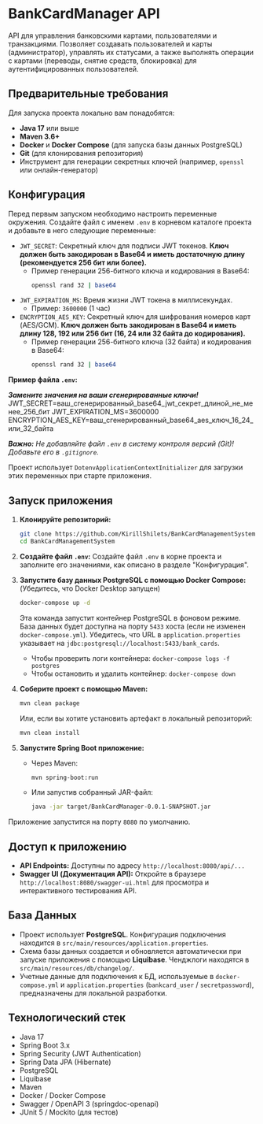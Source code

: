 # BankCardManager API

API для управления банковскими картами, пользователями и транзакциями. Позволяет создавать пользователей и карты (администратор), управлять их статусами, а также выполнять операции с картами (переводы, снятие средств, блокировка) для аутентифицированных пользователей.

## Предварительные требования

Для запуска проекта локально вам понадобятся:

*   **Java 17** или выше
*   **Maven 3.6+**
*   **Docker** и **Docker Compose** (для запуска базы данных PostgreSQL)
*   **Git** (для клонирования репозитория)
*   Инструмент для генерации секретных ключей (например, `openssl` или онлайн-генератор)

## Конфигурация

Перед первым запуском необходимо настроить переменные окружения. Создайте файл с именем `.env` в корневом каталоге проекта и добавьте в него следующие переменные:

*   `JWT_SECRET`: Секретный ключ для подписи JWT токенов. **Ключ должен быть закодирован в Base64 и иметь достаточную длину (рекомендуется 256 бит или более).**
    *   Пример генерации 256-битного ключа и кодирования в Base64:
        ```bash
        openssl rand 32 | base64
        ```
*   `JWT_EXPIRATION_MS`: Время жизни JWT токена в миллисекундах.
    *   Пример: `3600000` (1 час)
*   `ENCRYPTION_AES_KEY`: Секретный ключ для шифрования номеров карт (AES/GCM). **Ключ должен быть закодирован в Base64 и иметь длину 128, 192 или 256 бит (16, 24 или 32 байта до кодирования).**
    *   Пример генерации 256-битного ключа (32 байта) и кодирования в Base64:
        ```bash
        openssl rand 32 | base64
        ```

**Пример файла `.env`:**

***Замените значения на ваши сгенерированные ключи!***
JWT_SECRET=ваш_сгенерированный_base64_jwt_секрет_длиной_не_менее_256_бит
JWT_EXPIRATION_MS=3600000
ENCRYPTION_AES_KEY=ваш_сгенерированный_base64_aes_ключ_16_24_или_32_байта

***Важно:*** *Не добавляйте файл `.env` в систему контроля версий (Git)! Добавьте его в `.gitignore`.*

Проект использует `DotenvApplicationContextInitializer` для загрузки этих переменных при старте приложения.

## Запуск приложения

1.  **Клонируйте репозиторий:**
    ```bash
    git clone https://github.com/KirillShilets/BankCardManagementSystem.git
    cd BankCardManagementSystem
    ```

2.  **Создайте файл `.env`:** Создайте файл `.env` в корне проекта и заполните его значениями, как описано в разделе "Конфигурация".

3.  **Запустите базу данных PostgreSQL с помощью Docker Compose:**
    (Убедитесь, что Docker Desktop запущен)
    ```bash
    docker-compose up -d
    ```
    Эта команда запустит контейнер PostgreSQL в фоновом режиме. База данных будет доступна на порту `5433` хоста (если не изменен `docker-compose.yml`). Убедитесь, что URL в `application.properties` указывает на `jdbc:postgresql://localhost:5433/bank_cards`.
    *   Чтобы проверить логи контейнера: `docker-compose logs -f postgres`
    *   Чтобы остановить и удалить контейнер: `docker-compose down`

4.  **Соберите проект с помощью Maven:**
    ```bash
    mvn clean package
    ```
    Или, если вы хотите установить артефакт в локальный репозиторий:
    ```bash
    mvn clean install
    ```

5.  **Запустите Spring Boot приложение:**
    *   Через Maven:
        ```bash
        mvn spring-boot:run
        ```
    *   Или запустив собранный JAR-файл:
        ```bash
        java -jar target/BankCardManager-0.0.1-SNAPSHOT.jar
        ```

Приложение запустится на порту `8080` по умолчанию.

## Доступ к приложению

*   **API Endpoints:** Доступны по адресу `http://localhost:8080/api/...`
*   **Swagger UI (Документация API):** Откройте в браузере `http://localhost:8080/swagger-ui.html` для просмотра и интерактивного тестирования API.

## База Данных

*   Проект использует **PostgreSQL**. Конфигурация подключения находится в `src/main/resources/application.properties`.
*   Схема базы данных создается и обновляется автоматически при запуске приложения с помощью **Liquibase**. Ченджлоги находятся в `src/main/resources/db/changelog/`.
*   Учетные данные для подключения к БД, используемые в `docker-compose.yml` и `application.properties` (`bankcard_user` / `secretpassword`), предназначены для локальной разработки.

## Технологический стек

*   Java 17
*   Spring Boot 3.x
*   Spring Security (JWT Authentication)
*   Spring Data JPA (Hibernate)
*   PostgreSQL
*   Liquibase
*   Maven
*   Docker / Docker Compose
*   Swagger / OpenAPI 3 (springdoc-openapi)
*   JUnit 5 / Mockito (для тестов)